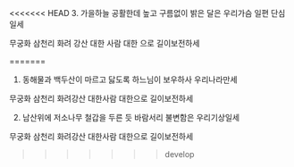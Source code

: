 <<<<<<< HEAD
3. 가을하늘 공활한데 높고 구름없이
밝은 달은 우리가슴 일편 단심일세

무궁화 삼천리 화려 강산
대한 사람 대한 으로 길이보전하세

=======
1. 동해물과 백두산이 마르고 닳도록
하느님이 보우하사 우리나라만세

무궁화 삼천리 화려강산
대한사람 대한으로 길이보전하세

2. 남산위에 저소나무 철갑을 두른 듯
바람서리 불변함은 우리기상일세

무궁화 삼천리 화려강산
대한사람 대한으로 길이보전하세
>>>>>>> develop
